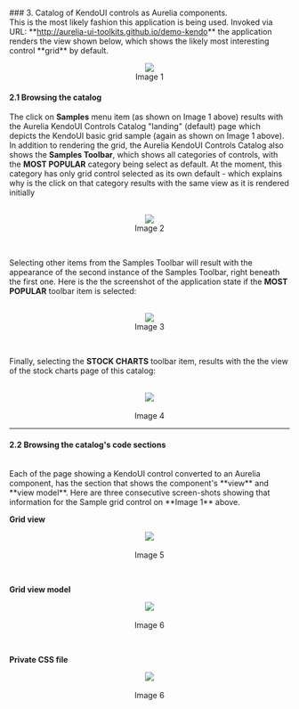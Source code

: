 <br>
### 3. Catalog of KendoUI controls as Aurelia components.
<br>
This is the most likely fashion this application is being used. Invoked via URL: **<a href="http://aurelia-ui-toolkits.github.io/demo-kendo">http://aurelia-ui-toolkits.github.io/demo-kendo</a>** the application renders the view shown below, which shows the likely most interesting control **grid** by default.

<br>
<p align=center>
  <img src="http://i.imgur.com/WEdRlxo.png"></img>
<br>
  Image 1
</p>

#### 2.1 Browsing the catalog

The click on **Samples** menu item (as shown on Image 1 above) results with the Aurelia KendoUI Controls Catalog "landing" (default) page which depicts the KendoUI basic grid sample (again as shown on Image 1 above). In addition to rendering the grid, the Aurelia KendoUI Controls Catalog also shows the **Samples Toolbar**, which shows all categories of controls, with the **MOST POPULAR** category being select as default. At the moment, this category has only grid control selected as its own default - which explains why is the click on that category results with the same view as it is rendered initially
<br>
<br>

<p align=center>
  <img src="http://i.imgur.com/toJyBpf.png"></img>
<br>
  Image 2
</p>

<br>

Selecting other items from the Samples Toolbar will result with the appearance of the second instance of the Samples Toolbar, right beneath the first one. Here is the the screenshot of the application state if the **MOST POPULAR** toolbar item is selected:
<br>
<br>

<p align=center>
  <img src="http://i.imgur.com/DrIe47y.png"></img>
 <br>
Image 3
</p>

<br>

Finally, selecting the **STOCK CHARTS** toolbar item, results with the the view of the stock charts page of this catalog:
<br>
<br>

<p align=center>
  <img src="http://i.imgur.com/f3FjA60.png"></img>
 <br><br>
Image 4
</p>

* * *
#### 2.2 Browsing the catalog's code sections
<br>
Each of the page showing a KendoUI control converted to an Aurelia component, has the section that shows the component's **view** and **view model**. Here are three consecutive screen-shots showing that information for the Sample grid control on **Image 1** above.
<br>

**Grid view**

<p align=center>
  <img src="https://i.imgur.com/hfsa6T8.png"></img>
 <br><br>
Image 5
</p>
<br>

**Grid view model**

<p align=center>
  <img src="http://i.imgur.com/pe32RJL.png"></img>
 <br><br>
Image 6
</p>
<br>

**Private CSS file**

<p align=center>
  <img src="http://i.imgur.com/TzxYjXd.png"></img>
 <br><br>
Image 6
</p>
